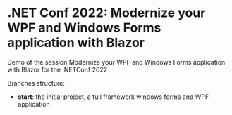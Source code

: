 # .NET Conf 2022: Modernize your WPF and Windows Forms application with Blazor

Demo of the session Modernize your WPF and Windows Forms application with Blazor for the .NETConf 2022

Branches structure:

- **start**: the initial project, a full framework windows forms and WPF application

